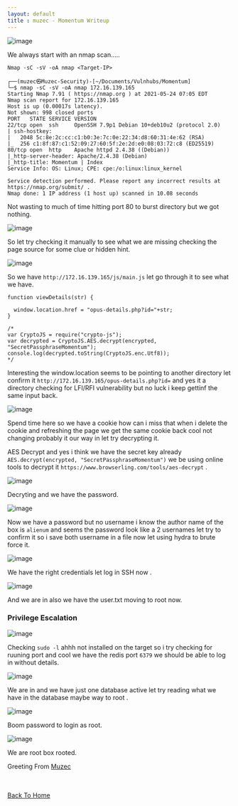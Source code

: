 ```yaml
---
layout: default
title : muzec - Momentum Writeup
---
```


![image](https://user-images.githubusercontent.com/69868171/119359326-8006ee00-bc77-11eb-9808-5beb6f98c3ed.png)

We always start with an nmap scan.....

```Nmap -sC -sV -oA nmap <Target-IP>```

```
┌──(muzec㉿Muzec-Security)-[~/Documents/Vulnhubs/Momentum]
└─$ nmap -sC -sV -oA nmap 172.16.139.165                                                                 
Starting Nmap 7.91 ( https://nmap.org ) at 2021-05-24 07:05 EDT
Nmap scan report for 172.16.139.165
Host is up (0.00017s latency).
Not shown: 998 closed ports
PORT   STATE SERVICE VERSION
22/tcp open  ssh     OpenSSH 7.9p1 Debian 10+deb10u2 (protocol 2.0)
| ssh-hostkey: 
|   2048 5c:8e:2c:cc:c1:b0:3e:7c:0e:22:34:d8:60:31:4e:62 (RSA)
|_  256 c1:8f:87:c1:52:09:27:60:5f:2e:2d:e0:08:03:72:c8 (ED25519)
80/tcp open  http    Apache httpd 2.4.38 ((Debian))
|_http-server-header: Apache/2.4.38 (Debian)
|_http-title: Momentum | Index 
Service Info: OS: Linux; CPE: cpe:/o:linux:linux_kernel

Service detection performed. Please report any incorrect results at https://nmap.org/submit/ .
Nmap done: 1 IP address (1 host up) scanned in 10.08 seconds
```

Not wasting to much of time hitting port 80 to burst directory but we got nothing.

![image](https://user-images.githubusercontent.com/69868171/119359881-13402380-bc78-11eb-8620-14e8c915ab68.png)

So let try checking it manually to see what we are missing checking the page source for some clue or hidden hint.

![image](https://user-images.githubusercontent.com/69868171/119360220-63b78100-bc78-11eb-97b6-9325c1574914.png)

So we have `http://172.16.139.165/js/main.js` let go through it to see what we have.

```
function viewDetails(str) {

  window.location.href = "opus-details.php?id="+str;
}

/*
var CryptoJS = require("crypto-js");
var decrypted = CryptoJS.AES.decrypt(encrypted, "SecretPassphraseMomentum");
console.log(decrypted.toString(CryptoJS.enc.Utf8));
*/
```
Interesting the window.location seems to be pointing to another directory let confirm it `http://172.16.139.165/opus-details.php?id=` and yes it a directory checking for LFI/RFI vulnerability but no luck i keep gettinf the same input back.

![image](https://user-images.githubusercontent.com/69868171/119361036-37e8cb00-bc79-11eb-8198-64182a0729d7.png)

Spend time here so we have a cookie how can i miss that when i delete the cookie and refreshing the page we get the same cookie back cool not changing probably it our way in let try decrypting it.

AES Decrypt  and yes i think we have the secret key already `AES.decrypt(encrypted, "SecretPassphraseMomentum")` we be using online tools to decrypt it `https://www.browserling.com/tools/aes-decrypt` .

![image](https://user-images.githubusercontent.com/69868171/119362520-c90c7180-bc7a-11eb-8fab-ee654d4a0d83.png)

Decryting and we have the password.

![image](https://user-images.githubusercontent.com/69868171/119362596-dfb2c880-bc7a-11eb-81d0-283c5cec7e34.png)

Now we have a password but no username i know the author name of the box is `alienum` and seems the password look like a 2 usernames let try to confirm it so i save both username in a file now let using hydra to brute force it.

![image](https://user-images.githubusercontent.com/69868171/119363198-89925500-bc7b-11eb-9164-9e78bc92ca33.png)

We have the right credentials let log in SSH now .

![image](https://user-images.githubusercontent.com/69868171/119363480-d7a75880-bc7b-11eb-8707-a46d5b35ef08.png)

And we are in also we have the user.txt moving to root now.

### Privilege Escalation

![image](https://user-images.githubusercontent.com/69868171/119363991-72079c00-bc7c-11eb-9003-bfca210e7a78.png)

Checking `sudo -l` ahhh not installed on the target so i try checking for ruuning port and cool we have the redis port `6379` we should be able to log in without details.

![image](https://user-images.githubusercontent.com/69868171/119364266-b98e2800-bc7c-11eb-86f1-fae027f17629.png)

We are in and we have just one database active let try reading what we have in the database maybe way to root .

![image](https://user-images.githubusercontent.com/69868171/119364576-08d45880-bc7d-11eb-8277-0a88628124e0.png)

Boom password to login as root.

![image](https://user-images.githubusercontent.com/69868171/119364735-2e616200-bc7d-11eb-8174-4a456fed4975.png)

We are root box rooted.

Greeting From [Muzec](https://twitter.com/muzec_saminu)

<br> <br>
[Back To Home](../index.md)
<br>
